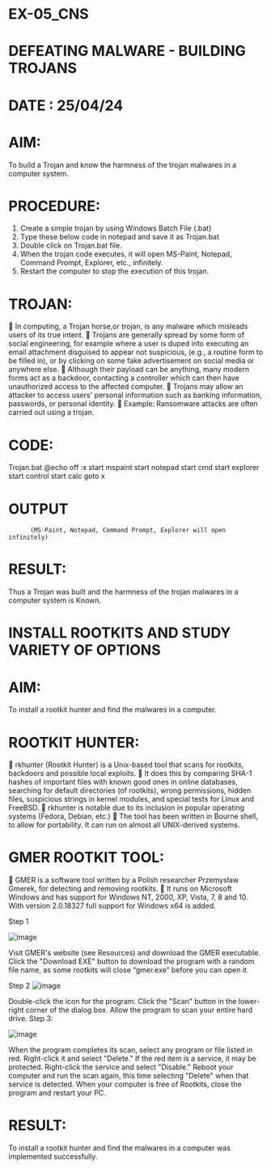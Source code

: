# EX-05_CNS

# DEFEATING MALWARE - BUILDING TROJANS 
# DATE : 25/04/24
# AIM:  
 To build a Trojan and know the harmness of the trojan malwares in a computer system.  
 
# PROCEDURE: 
1. Create a simple trojan by using Windows Batch File (.bat) 
2. Type these below code in notepad and save it as Trojan.bat 
3. Double click on Trojan.bat file. 
4. When the trojan code executes, it will open MS-Paint, Notepad, Command Prompt, Explorer, etc., infinitely. 
5. Restart the computer to stop the execution of this trojan. 
 
# TROJAN: 
  In computing, a Trojan horse,or trojan, is any malware which misleads users of its 
true intent. 
  Trojans are generally spread by some form of social engineering, for example where a 
user is duped into executing an email attachment disguised to appear not suspicious, 
(e.g., a routine form to be filled in), or by clicking on some fake advertisement on 
social media or anywhere else. 
 Although their payload can be anything, many modern forms act as a backdoor, 
contacting a controller which can then have unauthorized access to the affected 
computer. 
 Trojans may allow an attacker to access users' personal information such as banking 
information, passwords, or personal identity. 
  Example: Ransomware attacks are often carried out using a trojan. 

# CODE: 
Trojan.bat 
@echo off 
:x 
start mspaint 
start notepad 
start cmd 
start explorer 
start control 
start calc 
goto x 
 
# OUTPUT 
          (MS-Paint, Notepad, Command Prompt, Explorer will open infinitely)

# RESULT:
  Thus a Trojan was built and the harmness of the trojan malwares in a computer system is Known.  








  # INSTALL ROOTKITS AND STUDY VARIETY OF OPTIONS 
 
 
# AIM: 
 To install a rootkit hunter and find the malwares in a computer. 
 
# ROOTKIT HUNTER: 
 rkhunter (Rootkit Hunter) is a Unix-based tool that scans for rootkits, backdoors and 
possible local exploits. 
 It does this by comparing SHA-1 hashes of important files with known good ones in 
online databases, searching for default directories (of rootkits), wrong permissions, 
hidden files, suspicious strings in kernel modules, and special tests for Linux and 
FreeBSD. 
 rkhunter is notable due to its inclusion in popular operating systems (Fedora, Debian, 
etc.) 
 The tool has been written in Bourne shell, to allow for portability. It can run on 
almost all UNIX-derived systems. 
 
# GMER ROOTKIT TOOL: 
 GMER is a software tool written by a Polish researcher Przemysław Gmerek, for 
detecting and removing rootkits. 
 It runs on Microsoft Windows and has support for Windows NT, 2000, XP, Vista, 7, 
8 and 10. With version 2.0.18327 full support for Windows x64 is added. 
 
Step 1 
 
 ![image](https://github.com/IsaacAIML2023/EX-05_CNS/assets/158465339/7a1c42e6-2bba-4c48-a662-e84ae9868104)

Visit GMER's website (see Resources) and download the GMER executable. 
Click the "Download EXE" button to download the program with a random file name, as 
some rootkits will close “gmer.exe” before you can open it. 
 
Step 2 
 ![image](https://github.com/IsaacAIML2023/EX-05_CNS/assets/158465339/e59eac81-a8f2-4714-aabf-fac41f6a8293)

Double-click the icon for the program. 
Click the "Scan" button in the lower-right corner of the dialog box. Allow the program to 
scan your entire hard drive. 
Step 3: 
 
 ![image](https://github.com/IsaacAIML2023/EX-05_CNS/assets/158465339/30465d75-b079-4141-9d0e-59f0c8150028)

When the program completes its scan, select any program or file listed in red. Right-click it 
and select "Delete." 
If the red item is a service, it may be protected. Right-click the service and select "Disable." 
Reboot your computer and run the scan again, this time selecting "Delete" when that service 
is detected. 
When your computer is free of Rootkits, close the program and restart your  PC. 
  
# RESULT:
  To install a rootkit hunter and find the malwares in a computer was implemented successfully. 
